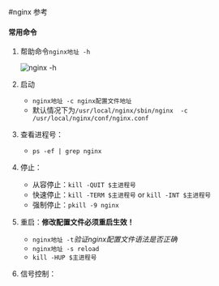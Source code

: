 #nginx 参考
#### 常用命令
1. 帮助命令`nginx地址 -h` 

	![nginx -h][1]
	
2. 启动
	* `nginx地址 -c nginx配置文件地址`
	* 默认情况下为`/usr/local/nginx/sbin/nginx  -c /usr/local/nginx/conf/nginx.conf`
3. 查看进程号：
	* `ps -ef | grep nginx`
4. 停止：
	* 从容停止：`kill -QUIT $主进程号`
	* 快速停止：`kill -TERM $主进程号` or `kill -INT $主进程号`
	* 强制停止：`pkill -9 nginx`
5. 重启：**修改配置文件必须重启生效！**
	* `nginx地址 -t`*验证nginx配置文件语法是否正确*
	* `nginx地址 -s reload`
	* `kill -HUP $主进程号`
6. 信号控制：
	
	
	







[1]:https://cl.ly/193A3C041l2a/Image%202016-09-03%20at%2023.50.03.png